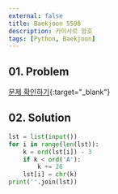 ```yaml
---
external: false
title: Baekjoon 5598
description: 카이사르 암호
tags: [Python, Baekjoon]
---
```


## 01. Problem

[문제 확인하기](https://www.acmicpc.net/problem/5598){:target="_blank"}

## 02. Solution

```Python
lst = list(input())
for i in range(len(lst)):
    k = ord(lst[i]) - 3
    if k < ord('A'):
        k += 26
    lst[i] = chr(k)
print(''.join(lst))
```
